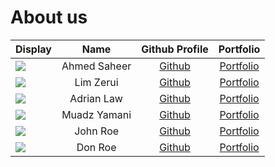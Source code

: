 # About us

Display |     Name     |            Github Profile             | Portfolio 
--------|:------------:|:-------------------------------------:|:---------:
![](https://via.placeholder.com/100.png?text=Photo) | Ahmed Saheer | [Github](https://github.com/saheer17) | [Portfolio](docs/team/ahmedsaheer.md)
![](https://via.placeholder.com/100.png?text=Photo) | Lim Zerui | [Github](https://github.com/limzerui) | [Portfolio](docs/team/Zerui.md)
![](https://via.placeholder.com/100.png?text=Photo) | Adrian Law | [Github](https://github.com/aydrienlaw) | [Portfolio](docs/team/johndoe.md)
![](https://via.placeholder.com/100.png?text=Photo) | Muadz Yamani | [Github](https://github.com/muadzyamani) | [Portfolio](docs/team/muadzyamani.md)
![](https://via.placeholder.com/100.png?text=Photo) | John Roe  |     [Github](https://github.com/)     | [Portfolio](docs/team/johndoe.md)
![](https://via.placeholder.com/100.png?text=Photo) |  Don Roe  |     [Github](https://github.com/)     | [Portfolio](docs/team/johndoe.md)
